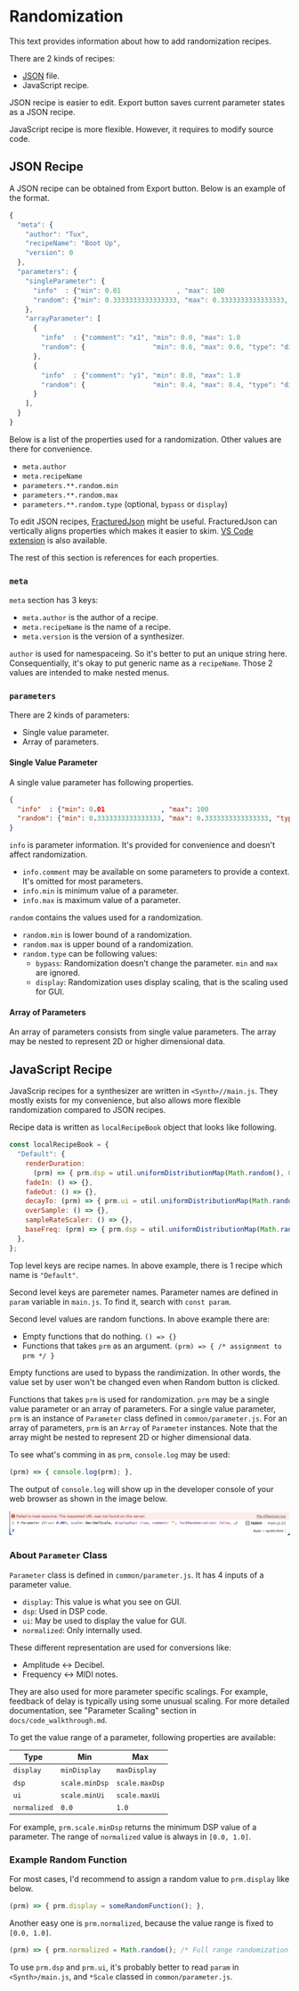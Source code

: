 # Randomization
This text provides information about how to add randomization recipes.

There are 2 kinds of recipes:

- [JSON](https://www.json.org) file.
- JavaScript recipe.

JSON recipe is easier to edit. Export button saves current parameter states as a JSON recipe.

JavaScript recipe is more flexible. However, it requires to modify source code.

## JSON Recipe
A JSON recipe can be obtained from Export button. Below is an example of the format.

```javascript
{
  "meta": {
    "author": "Tux",
    "recipeName": "Boot Up",
    "version": 0
  },
  "parameters": {
    "singleParameter": {
      "info"  : {"min": 0.01              , "max": 100                                 },
      "random": {"min": 0.3333333333333333, "max": 0.3333333333333333, "type": "bypass"}
    },
    "arrayParameter": [
      {
        "info"  : {"comment": "x1", "min": 0.0, "max": 1.0                   },
        "random": {                 "min": 0.6, "max": 0.6, "type": "display"}
      },
      {
        "info"  : {"comment": "y1", "min": 0.0, "max": 1.0                   },
        "random": {                 "min": 0.4, "max": 0.4, "type": "display"}
      }
    ],
  }
}
```

Below is a list of the properties used for a randomization. Other values are there for convenience.

- `meta.author`
- `meta.recipeName`
- `parameters.**.random.min`
- `parameters.**.random.max`
- `parameters.**.random.type` (optional, `bypass` or `display`)

To edit JSON recipes, [FracturedJson](https://j-brooke.github.io/FracturedJson/) might be useful. FracturedJson can vertically aligns properties which makes it easier to skim. [VS Code extension](https://marketplace.visualstudio.com/items?itemName=j-brooke.fracturedjsonvsc) is also available.

The rest of this section is references for each properties.

### `meta`
`meta` section has 3 keys:

- `meta.author` is the author of a recipe.
- `meta.recipeName` is the name of a recipe.
- `meta.version` is the version of a synthesizer.

`author` is used for namespaceing. So it's better to put an unique string here. Consequentially, it's okay to put generic name as a `recipeName`. Those 2 values are intended to make nested menus.

### `parameters`
There are 2 kinds of parameters:

- Single value parameter.
- Array of parameters.

#### Single Value Parameter
A single value parameter has following properties.

```json
{
  "info"  : {"min": 0.01              , "max": 100                                 },
  "random": {"min": 0.3333333333333333, "max": 0.3333333333333333, "type": "bypass"}
}
```

`info` is parameter information. It's provided for convenience and doesn't affect randomization.

- `info.comment` may be available on some parameters to provide a context. It's omitted for most parameters.
- `info.min` is minimum value of a parameter.
- `info.max` is maximum value of a parameter.

`random` contains the values used for a randomization.

- `random.min` is lower bound of a randomization.
- `random.max` is upper bound of a randomization.
- `random.type` can be following values:
  - `bypass`: Randomization doesn't change the parameter. `min` and `max` are ignored.
  - `display`: Randomization uses display scaling, that is the scaling used for GUI.

#### Array of Parameters
An array of parameters consists from single value parameters. The array may be nested to represent 2D or higher dimensional data.

## JavaScript Recipe
JavaScrip recipes for a synthesizer are written in `<Synth>//main.js`. They mostly exists for my convenience, but also allows more flexible randomization compared to JSON recipes.

Recipe data is written as `localRecipeBook` object that looks like following.

```javascript
const localRecipeBook = {
  "Default": {
    renderDuration:
      (prm) => { prm.dsp = util.uniformDistributionMap(Math.random(), 0.1, 0.8); },
    fadeIn: () => {},
    fadeOut: () => {},
    decayTo: (prm) => { prm.ui = util.uniformDistributionMap(Math.random(), -40, 0); },
    overSample: () => {},
    sampleRateScaler: () => {},
    baseFreq: (prm) => { prm.dsp = util.uniformDistributionMap(Math.random(), 10, 90); },
  },
};
```

Top level keys are recipe names. In above example, there is 1 recipe which name is `"Default"`.

Second level keys are paremeter names. Parameter names are defined in `param` variable in `main.js`. To find it, search with `const param`.

Second level values are random functions. In above example there are:

- Empty functions that do nothing. `() => {}`
- Functions that takes `prm` as an argument. `(prm) => { /* assignment to prm */ }`

Empty functions are used to bypass the randimization. In other words, the value set by user won't be changed even when Random button is clicked.

Functions that takes `prm` is used for randomization. `prm` may be a single value parameter or an array of parameters. For a single value parameter, `prm` is an instance of `Parameter` class defined in `common/parameter.js`. For an array of parameters, `prm` is an `Array` of `Parameter` instances. Note that the array might be nested to represent 2D or higher dimensional data.

To see what's comming in as `prm`, `console.log` may be used:

```javascript
(prm) => { console.log(prm); },
```

The output of `console.log` will show up in the developer console of your web browser as shown in the image below.

![An image of a result of `console.log(prm)` showing up in developer console of Safari.`](img/randomization/console_log_of_prm.png)

### About `Parameter` Class
`Parameter` class is defined in `common/parameter.js`. It has 4 inputs of a parameter value.

- `display`: This value is what you see on GUI.
- `dsp`: Used in DSP code.
- `ui`: May be used to display the value for GUI.
- `normalized`: Only internally used.

These different representation are used for conversions like:

- Amplitude <-> Decibel.
- Frequency <-> MIDI notes.

They are also used for more parameter specific scalings. For example, feedback of delay is typically using some unusual scaling. For more detailed documentation, see "Parameter Scaling" section in `docs/code_walkthrough.md`.

To get the value range of a parameter, following properties are available:

| Type         | Min            | Max            |
| ------------ | -------------- | -------------- |
| `display`    | `minDisplay`   | `maxDisplay`   |
| `dsp`        | `scale.minDsp` | `scale.maxDsp` |
| `ui`         | `scale.minUi`  | `scale.maxUi`  |
| `normalized` | `0.0`          | `1.0`          |

For example, `prm.scale.minDsp` returns the minimum DSP value of a parameter. The range of `normalized` value is always in `[0.0, 1.0]`.

### Example Random Function
For most cases, I'd recommend to assign a random value to `prm.display` like below.

```javascript
(prm) => { prm.display = someRandomFunction(); },
```

Another easy one is `prm.normalized`, because the value range is fixed to `[0.0, 1.0]`.

```javascript
(prm) => { prm.normalized = Math.random(); /* Full range randomization. */ },
```

To use `prm.dsp` and `prm.ui`, it's probably better to read `param` in `<Synth>/main.js`, and `*Scale` classed in `common/parameter.js`.
